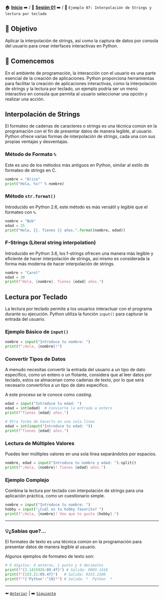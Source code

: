 🏠 [**Inicio**](../../Readme.md) ➡️ / 📖 [**Sesión 01**](../Readme.md) ➡️ / 📝 `Ejemplo 07: Interpolación de Strings y lectura por teclado`


## 🎯 Objetivo

Aplicar la interpolación de strings, así como la captura de datos por consola del usuario para crear interfaces interactivas en Python.

## 🚀 Comencemos

En el ambiente de programación, la interacción con el usuario es una parte esencial de la creación de aplicaciones. Python proporciona herramientas para facilitar la creación de aplicaciones interactivas, como la interpolación de strings y la lectura por teclado, un ejemplo podría ser un menú interactivo en consola que permita al usuario seleccionar una opción y realizar una acción.

## Interpolación de Strings

El formateo de cadenas de caracteres o strings es una técnica común en la programación con el fin de presentar datos de manera legible, al usuario. Python ofrece varias formas de interpolación de strings, cada una con sus propias ventajas y desventajas.

### Método de Formato `%`

Este es uno de los métodos más antiguos en Python, similar al estilo de formateo de strings en C.

```python
nombre = "Alice"
print("Hola, %s!" % nombre)
```

### Método `str.format()`

Introducido en Python 2.6, este método es más versátil y legible que el formateo con `%`.

```python
nombre = "Bob"
edad = 25
print("Hola, {}. Tienes {} años.".format(nombre, edad))
```

### F-Strings (Literal string interpolation)

Introducido en Python 3.6, los f-strings ofrecen una manera más legible y eficiente de hacer interpolación de strings, así mismo es considerada la forma más moderna de hacer interpolación de strings.

```python
nombre = "Carol"
edad = 30
print(f"Hola, {nombre}. Tienes {edad} años.")
```

## Lectura por Teclado

La lectura por teclado permite a los usuarios interactuar con el programa durante su ejecución. Python utiliza la función `input()` para capturar la entrada del usuario.

### Ejemplo Básico de `input()`

```python
nombre = input("Introduce tu nombre: ")
print(f"¡Hola, {nombre}!")
```

### Convertir Tipos de Datos

A menudo necesitas convertir la entrada del usuario a un tipo de dato específico, como un entero o un flotante, considera que al leer datos por teclado, estos se almacenan como cadenas de texto, por lo que será necesario convertirlos a un tipo de dato especifico.

A este proceso se le conoce como *casting*.

```python
edad = input("Introduce tu edad: ")
edad = int(edad)  # Convierte la entrada a entero
print(f"Tienes {edad} años.")

# Otra forma de hacerlo en una sola línea
edad = int(input("Introduce tu edad: "))
print(f"Tienes {edad} años.")
```

### Lectura de Múltiples Valores

Puedes leer múltiples valores en una sola línea separándolos por espacios.

```python
nombre, edad = input("Introduce tu nombre y edad: ").split()
print(f"¡Hola, {nombre}! Tienes {edad} años.")
```

### Ejemplo Complejo

Combina la lectura por teclado con interpolación de strings para una aplicación práctica, como un cuestionario simple.

```python
nombre = input("Introduce tu nombre: ")
hobby = input("¿Cuál es tu hobby favorito? ")
print(f"¡Hola, {nombre}! Veo que te gusta {hobby}.")
```

---

### 💡¿Sabias que?...

El formateo de texto es una técnica común en la programación para presentar datos de manera legible al usuario.

Algunos ejemplos de formateo de texto son:

```python
# 9 dígitos: 4 enteros, 1 punto y 4 decimales
print(f"{3.1415926:09.4f}") # Salida: 0003.1416
print(f"{153.21:09.4f}")   # Salida: 0153.2100
print(f"*{'Python':^10}*") # Salida: *  Python  *
```
---

⬅️ [`Anterior`](../Readme.md) | ➡️ [`Siguiente`](../Reto-03/Readme.md)